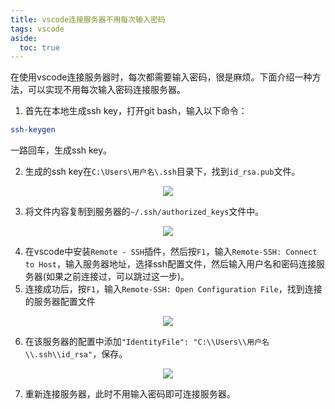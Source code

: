 ```yaml
---
title: vscode连接服务器不用每次输入密码
tags: vscode
aside:
  toc: true
---
```


在使用vscode连接服务器时，每次都需要输入密码，很是麻烦。下面介绍一种方法，可以实现不用每次输入密码连接服务器。

<!--more-->

1. 首先在本地生成ssh key，打开git bash，输入以下命令：
```bash
ssh-keygen 
```
一路回车，生成ssh key。

2. 生成的ssh key在`C:\Users\用户名\.ssh`目录下，找到`id_rsa.pub`文件。

<div  align="center">
<img src= "
https://pictureloomione.oss-cn-beijing.aliyuncs.com/pic/vscode%20%E4%B8%8D%E7%94%A8%E8%BE%93%E5%85%A5%E5%AF%86%E7%A0%81/pub.png
"/>
</div>

3. 将文件内容复制到服务器的`~/.ssh/authorized_keys`文件中。

<div  align="center">
<img src= "
https://pictureloomione.oss-cn-beijing.aliyuncs.com/pic/vscode%20%E4%B8%8D%E7%94%A8%E8%BE%93%E5%85%A5%E5%AF%86%E7%A0%81/vim.png
"/>
</div>

4. 在vscode中安装`Remote - SSH`插件，然后按`F1`，输入`Remote-SSH: Connect to Host`，输入服务器地址，选择ssh配置文件，然后输入用户名和密码连接服务器(如果之前连接过，可以跳过这一步)。
5. 连接成功后，按`F1`，输入`Remote-SSH: Open Configuration File`，找到连接的服务器配置文件
   
<div  align="center">
<img src= "
https://pictureloomione.oss-cn-beijing.aliyuncs.com/pic/vscode%20%E4%B8%8D%E7%94%A8%E8%BE%93%E5%85%A5%E5%AF%86%E7%A0%81/%E6%89%BE%E6%96%87%E4%BB%B6.png
"/>
</div>

6. 在该服务器的配置中添加`"IdentityFile": "C:\\Users\\用户名\\.ssh\\id_rsa"`，保存。
<div  align="center">
<img src= "
https://pictureloomione.oss-cn-beijing.aliyuncs.com/pic/vscode%20%E4%B8%8D%E7%94%A8%E8%BE%93%E5%85%A5%E5%AF%86%E7%A0%81/%E9%85%8D%E7%BD%AE.png
"/>
</div>

7. 重新连接服务器，此时不用输入密码即可连接服务器。
